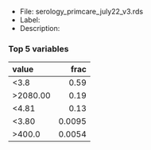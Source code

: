 

* File: serology_primcare_july22_v3.rds
* Label: 
* Description: 

### Top 5 variables
| value    |   frac |
|:---------|-------:|
| <3.8     | 0.59   |
| >2080.00 | 0.19   |
| <4.81    | 0.13   |
| <3.80    | 0.0095 |
| >400.0   | 0.0054 |
        
